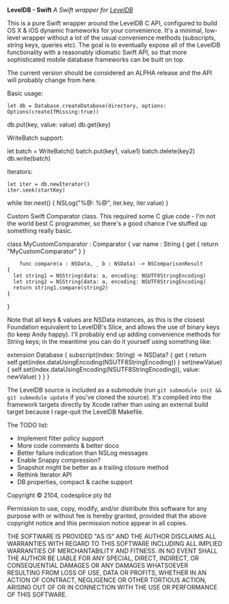 **LevelDB - Swift**
*A Swift wrapper for [LevelDB](http://leveldb.googlecode.com)*

This is a pure Swift wrapper around the LevelDB C API, configured to build OS X & iOS dynamic frameworks for your convenience. It's a minimal, low-level wrapper without a lot of the usual convenience methods (subscripts, string keys, queries etc). The goal is to eventually expose all of the LevelDB functionality with a reasonably idiomatic Swift API, so that more sophisticated mobile database frameworks can be built on top. 

The current version should be considered an ALPHA release and the API will probably change from here. 

Basic usage:

	let db = Database.createDatabase(directory, options: Options(createIfMissing:true))
  db.put(key, value: value)
  db.get(key)

WriteBatch support:

  let batch = WriteBatch()
	batch.put(key1, value1)
  batch.delete(key2)
  db.write(batch)

Iterators:

	let iter = db.newIterator()
	iter.seek(startKey)
  while iter.next() {
    NSLog("%@: %@", iter.key, iter.value)
  }

Custom Swift Comparator class. This required some C glue code - I'm not the world best C programmer, so there's a good chance I've stuffed up something really basic.

  class MyCustomComparator : Comparator {
		var name : String {
    	get {
        return "MyCustomComparator"
    	}
    }
		
		func compare(a : NSData, _ b : NSData) -> NSComparisonResult 		{
      let string1 = NSString(data: a, encoding: NSUTF8StringEncoding)
      let string2 = NSString(data: a, encoding: NSUTF8StringEncoding)
      return string1.compare(string2)
    }
  }

Note that all keys & values are NSData instances, as this is the closest Foundation equivalent to LevelDB's Slice, and allows the use of binary keys (to keep Andy happy). I'll probably end up adding convenience methods for String keys; in the meantime you can do it yourself using something like:

  extension Database {
		subscript(index: String) -> NSData? {
    	get {
        return self.get(index.dataUsingEncoding(NSUTF8StringEncoding))
    	}
    	set(newValue) {
        self.set(index.dataUsingEncoding(NSUTF8StringEncoding)), value: newValue)
    	}
		}
  }

The LevelDB source is included as a submodule (run `git submodule init && git submodule update` if you've cloned the source). It's compiled into the framework targets directly by Xcode rather than using an external build target because I rage-quit the LevelDB Makefile.

The TODO list:
* Implement filter policy support
* More code comments & better doco
* Better failure indication than NSLog messages
* Enable Snappy compression?
* Snapshot might be better as a trailing closure method 
* Rethink Iterator API
* DB properties, compact & cache support

Copyright © 2104, codesplice pty ltd

Permission to use, copy, modify, and/or distribute this software for any purpose with or without fee is hereby granted, provided that the above copyright notice and this permission notice appear in all copies.

THE SOFTWARE IS PROVIDED "AS IS" AND THE AUTHOR DISCLAIMS ALL WARRANTIES WITH REGARD TO THIS SOFTWARE INCLUDING ALL IMPLIED WARRANTIES OF MERCHANTABILITY AND FITNESS. IN NO EVENT SHALL THE AUTHOR BE LIABLE FOR ANY SPECIAL, DIRECT, INDIRECT, OR CONSEQUENTIAL DAMAGES OR ANY DAMAGES WHATSOEVER RESULTING FROM LOSS OF USE, DATA OR PROFITS, WHETHER IN AN ACTION OF CONTRACT, NEGLIGENCE OR OTHER TORTIOUS ACTION, ARISING OUT OF OR IN CONNECTION WITH THE USE OR PERFORMANCE OF THIS SOFTWARE.

